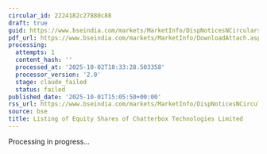 ```yaml
---
circular_id: 2224182c27880c88
draft: true
guid: https://www.bseindia.com/markets/MarketInfo/DispNoticesNCirculars.aspx?Noticeid={965C8030-488D-4B86-9ECA-18EB122BBE61}&noticeno=20251001-74&dt=10/01/2025&icount=74&totcount=83&flag=0
pdf_url: https://www.bseindia.com/markets/MarketInfo/DownloadAttach.aspx?id=20251001-74&attachedId=86b35ae5-1ec9-4686-9336-cbf09a39b50a
processing:
  attempts: 1
  content_hash: ''
  processed_at: '2025-10-02T18:33:28.503358'
  processor_version: '2.0'
  stage: claude_failed
  status: failed
published_date: '2025-10-01T15:05:50+00:00'
rss_url: https://www.bseindia.com/markets/MarketInfo/DispNoticesNCirculars.aspx?Noticeid={965C8030-488D-4B86-9ECA-18EB122BBE61}&noticeno=20251001-74&dt=10/01/2025&icount=74&totcount=83&flag=0
source: bse
title: Listing of Equity Shares of Chatterbox Technologies Limited
---
```


Processing in progress...